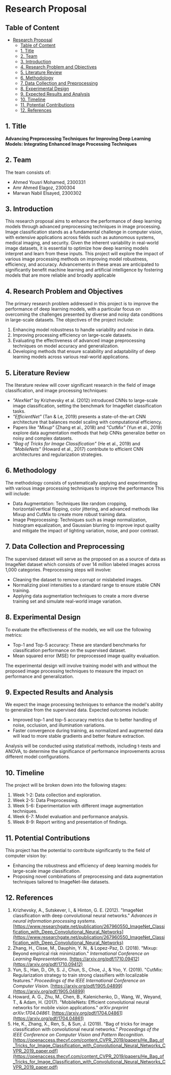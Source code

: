 # Research Proposal

## Table of Content
- [Research Proposal](#research-proposal)
  - [Table of Content](#table-of-content)
  - [1. Title](#1-title)
  - [2. Team](#2-team)
  - [3. Introduction](#3-introduction)
  - [4. Research Problem and Objectives](#4-research-problem-and-objectives)
  - [5. Literature Review](#5-literature-review)
  - [6. Methodology](#6-methodology)
  - [7. Data Collection and Preprocessing](#7-data-collection-and-preprocessing)
  - [8. Experimental Design](#8-experimental-design)
  - [9. Expected Results and Analysis](#9-expected-results-and-analysis)
  - [10. Timeline](#10-timeline)
  - [11. Potential Contributions](#11-potential-contributions)
  - [12. References](#12-references)


## 1. Title
**Advancing Preprocessing Techniques for Improving Deep Learning Models: Integrating Enhanced Image Processing Techniques**

## 2. Team
The team consists of:
- Ahmed Yousri Mohamed, 2300331
- Amr Ahmed Elagoz, 2300304
- Marwan Nabil Elsayed, 2300302

## 3. Introduction
This research proposal aims to enhance the performance of deep learning models through advanced preprocessing techniques in image processing. Image classification stands as a fundamental challenge in computer vision, with extensive applications across fields such as autonomous systems, medical imaging, and security. Given the inherent variability in real-world image datasets, it is essential to optimize how deep learning models interpret and learn from these inputs. This project will explore the impact of various image processing methods on improving model robustness, efficiency, and accuracy. Advancements in these areas are anticipated to significantly benefit machine learning and artificial intelligence by fostering models that are more reliable and broadly applicable

## 4. Research Problem and Objectives
The primary research problem addressed in this project is to improve the performance of deep learning models, with a particular focus on overcoming the challenges presented by diverse and noisy data conditions in large-scale datasets. The objectives of the project include:

1. Enhancing model robustness to handle variability and noise in data.
2. Improving processing efficiency on large-scale datasets.
3. Evaluating the effectiveness of advanced image preprocessing techniques on model accuracy and generalization.
4. Developing methods that ensure scalability and adaptability of deep learning models across various real-world applications.

## 5. Literature Review
The literature review will cover significant research in the field of image classification, and image processing techniques:
- *"AlexNet"* by Krizhevsky et al. (2012) introduced CNNs to large-scale image classification, setting the benchmark for ImageNet classification tasks.
- *"EfficientNet"* (Tan & Le, 2019) presents a state-of-the-art CNN architecture that balances model scaling with computational efficiency.
- Papers like *"Mixup"* (Zhang et al., 2018) and *"CutMix"* (Yun et al., 2019) explore data augmentation methods that help CNNs generalize better on noisy and complex datasets.
- *"Bag of Tricks for Image Classification"* (He et al., 2019) and *"MobileNets"* (Howard et al., 2017) contribute to efficient CNN architectures and regularization strategies.

## 6. Methodology
The methodology consists of systematically applying and experimenting with various image processing techniques to improve the performance This will include:
- Data Augmentation: Techniques like random cropping, horizontal/vertical flipping, color jittering, and advanced methods like Mixup and CutMix to create more robust training data.
- Image Preprocessing: Techniques such as image normalization, histogram equalization, and Gaussian blurring to improve input quality and mitigate the impact of lighting variation, noise, and poor contrast.

## 7. Data Collection and Preprocessing
The supervised dataset will serve as the proposed on as a source of data as ImageNet dataset which consists of over 14 million labeled images across 1,000 categories. Preprocessing steps will involve:
- Cleaning the dataset to remove corrupt or mislabeled images.
- Normalizing pixel intensities to a standard range to ensure stable CNN training.
- Applying data augmentation techniques to create a more diverse training set and simulate real-world image variation.

## 8. Experimental Design
To evaluate the effectiveness of the models, we will use the following metrics:
- Top-1 and Top-5 accuracy: These are standard benchmarks for classification performance on the supervised dataset.
- Mean squared error (MSE) for preprocessed image quality evaluation.

The experimental design will involve training model with and without the proposed image processing techniques to measure the impact on performance and generalization.

## 9. Expected Results and Analysis
We expect the image processing techniques to enhance the model's ability to generalize from the supervised data. Expected outcomes include:
- Improved top-1 and top-5 accuracy metrics due to better handling of noise, occlusion, and illumination variations.
- Faster convergence during training, as normalized and augmented data will lead to more stable gradients and better feature extraction.

Analysis will be conducted using statistical methods, including t-tests and ANOVA, to determine the significance of performance improvements across different model configurations.

## 10. Timeline
The project will be broken down into the following stages:
1. Week 1-2: Data collection and exploration.
2. Week 2-5: Data Preprocessing.
3. Week 5-6: Experimentation with different image augmentation techniques.
4. Week 6-7: Model evaluation and performance analysis.
5. Week 8-9: Report writing and presentation of findings.

## 11. Potential Contributions
This project has the potential to contribute significantly to the field of computer vision by:
- Enhancing the robustness and efficiency of deep learning models for large-scale image classification.
- Proposing novel combinations of preprocessing and data augmentation techniques tailored to ImageNet-like datasets.

## 12. References
1. Krizhevsky, A., Sutskever, I., & Hinton, G. E. (2012). "ImageNet classification with deep convolutional neural networks." *Advances in neural information processing systems*. [https://www.researchgate.net/publication/267960550_ImageNet_Classification_with_Deep_Convolutional_Neural_Networks](https://www.researchgate.net/publication/267960550_ImageNet_Classification_with_Deep_Convolutional_Neural_Networks)
2. Zhang, H., Cisse, M., Dauphin, Y. N., & Lopez-Paz, D. (2018). "Mixup: Beyond empirical risk minimization." *International Conference on Learning Representations*. [https://arxiv.org/pdf/1710.09412](https://arxiv.org/pdf/1710.09412)
3. Yun, S., Han, D., Oh, S. J., Chun, S., Choe, J., & Yoo, Y. (2019). "CutMix: Regularization strategy to train strong classifiers with localizable features." *Proceedings of the IEEE International Conference on Computer Vision*. [https://arxiv.org/pdf/1905.04899](https://arxiv.org/pdf/1905.04899)
4. Howard, A. G., Zhu, M., Chen, B., Kalenichenko, D., Wang, W., Weyand, T., & Adam, H. (2017). "MobileNets: Efficient convolutional neural networks for mobile vision applications." *arXiv preprint arXiv:1704.04861*. [https://arxiv.org/pdf/1704.04861](https://arxiv.org/pdf/1704.04861)
5. He, K., Zhang, X., Ren, S., & Sun, J. (2019). "Bag of tricks for image classification with convolutional neural networks." *Proceedings of the IEEE Conference on Computer Vision and Pattern Recognition*. [https://openaccess.thecvf.com/content_CVPR_2019/papers/He_Bag_of_Tricks_for_Image_Classification_with_Convolutional_Neural_Networks_CVPR_2019_paper.pdf](https://openaccess.thecvf.com/content_CVPR_2019/papers/He_Bag_of_Tricks_for_Image_Classification_with_Convolutional_Neural_Networks_CVPR_2019_paper.pdf)
